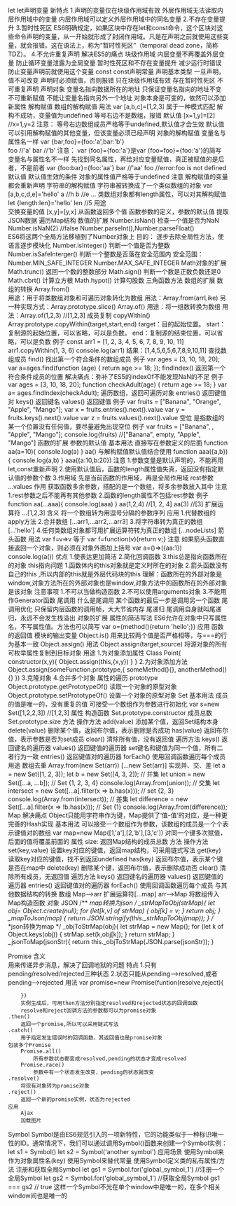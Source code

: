 let
    let声明变量
        新特点
            1.声明的变量仅在块级作用域有效
                外层作用域无法读取内层作用域中的变量
                内层作用域可以定义外层作用域中的同名变量
            2.不存在变量提升
            3.暂时性死区
                ES6明确规定，如果区块中存在let和const命令，这个区块对这些命令声明的变量，从一开始就形成了封闭作用域。凡是在声明之前就使用这些变量，就会报错。这在语法上，称为“暂时性死区”（temporal dead zone，简称TDZ）。
            4.不允许重复声明
        解决ES5的痛点
            块级作用域 
                内层变量不再覆盖外层变量
                防止循环变量泄露为全局变量
            暂时性死区和不存在变量提升
                减少运行时错误
                防止变量声明前就使用这个变量
const
    const声明常量
        声明基本类型
            一旦声明，值不可改变
            声明时必须赋值，否则报错
            只在块级作用域有效
            存在暂时性死区
            不可重复声明
        声明对象
            变量名指向数据所在的地址
                只保证变量名指向的地址不变
            不可重新赋值
                不能让变量名指向另外一个地址
            对象本身是可变的，依然可以添加新属性
解构赋值
    数组的解构赋值
        用法
            var [a,b,c]=[1,2,3] 属于一种模式匹配
            解构不成功，变量值为undefined
            等号右边不是数组，报错
        默认值
            [x=1,y]=[2]  //x=1,y=2
            注意：
                等号右边数组成员严格等于undefined,默认值才会生效
                默认值可以引用解构赋值的其他变量，但该变量必须已经声明
    对象的解构赋值
        变量名与属性名一样
            var {bar,foo}={foo:'a',bar:'b'}  
            foo  //'a'
            bar  //'b'
            注意：
                var {foo}={foo:'a'}是var {foo=foo}={foo:'a'}的简写
        变量名与属性名不一样
            先找到同名属性，再给对应变量赋值，真正被赋值的是后者，不是前者
                var {foo:bar}={foo:'aa'}
                bar //'aa'
                foo //error:foo is not defined
        默认值
            默认值生效的条件
                对象的属性值严格等于undefined
        注意
            解构赋值的变量都会重新声明
    字符串的解构赋值
        字符串被转换成了一个类似数组的对象
            var [a,b,c,d,e]='hello'
            a //h
            b //e
            ...
        类数组对象都有length属性，可以对其解构赋值
            let {length:len}='hello'
            len //5
    用途    
        交换变量的值
            [x,y]=[y,x]
        从函数返回多个值
        函数参数的定义，参数的默认值
        提取JSON数据
        遍历Map结构
数值的扩展
    Number.isNan() 
        检查一个值是否为NaN
            Number.isNaN(2)  //false
    Number.parseInt(),Number.parseFloat()   
        ES6将这两个全局方法移植到了Number对象上
        目的：
            逐步去除全局性方法，使语言逐步模块化
    Number.isInteger()
        判断一个值是否为整数
    Number.isSafeInterger()
        判断一个整数是否落在安全范围内
        安全范围：
            Number.MIN_SAFE_INTEGER
            Number.MAX_SAFE_INTEGER
    Math对象的扩展
        Math.trunc()
            返回一个数的整数部分
        Math.sign()
            判断一个数是正数负数还是0
        Math.cbrt()
            计算立方根
        Math.hypot()
            计算勾股数
        三角函数方法
数组的扩展
    数组的转换
        Array.from()    
            用途：用于将类数组对象和可遍历对象转化为数组
            用法：Array.from(arrLike)
            另一种实现方式：Array.prototype.slice()
        Array.of()
            用途：将一组数转换为数组
            用法：Array.of(1,2,3) //[1,2,3]
    成员复制
        copyWithin()
            Array.prototype.copyWithin(target,start,end)
            target：目的起始位置。
            start：复制源的起始位置，可以省略，可以是负数。
            end：复制源的结束位置，可以省略，可以是负数
            例子
                const arr1 = [1, 2, 3, 4, 5, 6, 7, 8, 9, 10, 11]
                arr1.copyWithin(1, 3, 6)
                console.log(arr1)
                结果：[1,4,5,6,5,6,7,8,9,10,11]
    查找数组成员
        find()
            找出第一个符合条件的数组成员
            例子
                var ages = [3, 10, 18, 20];
                var a=ages.find(function (age) {
                    return age >= 18;
                });
        findIndex()
            返回第一个符合条件成员的位置
            解决痛点：弥补了ES5的indexOf不能发现NaN的不足
            例子
                var ages = [3, 10, 18, 20];
                function checkAdult(age) {
                    return age >= 18;
                }
                var a= ages.findIndex(checkAdult);
    遍历数组，返回可遍历对象
        entries()
            返回键值对
        keys()
            返回键名
        values()
            返回键值
        例子
            var fruits = ["Banana", "Orange", "Apple", "Mango"];
            var x = fruits.entries().next().value
            var y = fruits.keys().next().value
            var z = fruits.values().next().value
    空位
        是指数组的某一个位置没有任何值，要尽量避免出现空位
        例子
            var fruits = ["Banana", , "Apple", "Mango"];
            console.log(fruits) //["Banana", empty, "Apple", "Mango"]
函数的扩展
    参数的默认值
        基本用法
            直接写在参数定义的后面
                function aa(a=10){
                    console.log(a)
                }
                aa()
            与解构赋值默认值结合使用
                function aaa({a,b}){
                    console.log(a,b)
                }
                aaa({a:10,b:20})
        注意
            1.参数变量是默认声明的，不能再用let,const重新声明
            2.使用默认值后，函数的length属性值失真，返回没有指定默认值的参数个数
            3.作用域
                先是当前函数的作用域，再是全局作用域
    rest参数 ...values
        作用
            获取函数多余参数，搭配的是一个数组，将多余参数放入其中
        注意
            1.rest参数之后不能再有其他参数
            2.函数的length属性不包括rest参数
        例子
            function aa(...aaa){
                console.log(aaa)
            }
            aa(1,2,4) //[1, 2, 4]
            aa(3) //[3]
    扩展运算符 ...[1,2,3]
        含义
            将一个数组转为用逗号分隔的参数序列
        应用
            1.代替数组的apply方法
            2.合并数组  [...arr1,...arr2,...arr3]
            3.将字符串转为真正的数组 [...'hello']
            4.任何类数组对象都可用扩展运算符转为真正的数组  [...nodeLists]
    箭头函数
        用法
            var f=v=>v 等于 var f=function(v){return v;}
            注意
                如果箭头函数直接返回一个对象，则必须在对象外面加上括号
                var a=()=>({aa:1})
                console.log(a())
        优点
            1.使表达更加简洁
            2.简化回调函数
            3.this总是指向函数所在的对象
        this指向问题
            1.函数体内的this对象就是定义时所在的对象
            2.箭头函数没有自己的this ,所以内部的this就是外层代码块的this
                理解：函数所在的外部对象是window,对象方法所在的外部对象也是window,对象方法中的函数所在的外部对象是该对象
        注意事项
            1.不可以当做构造函数
            2.不可以使用arguments对象
            3.不能用作Generator函数
    尾调用
        什么是尾调用
            某个函数的最后一步是调用另一个函数
        尾调用优化
            只保留内层函数的调用帧，大大节省内存
        尾递归
            尾调用自身就叫尾递归，永远不会发生栈溢出
对象的扩展
    属性的简洁写法
        ES6允许在对象中只写属性名，不写属性值。方法也可以简写
            var o={method(){return 'hello';}}
        应用
            函数的返回值
            模块的输出变量
    Object.is()
        用来比较两个值是否严格相等，与===的行为基本一致
    Object.assign()
        用法
            Object.assign(target,source)
            将源对象的所有可枚举属性复制到目标对象
        用途
            1.为对象添加属性
                Class Point{
                    constructor(x,y){
                        Object.assign(this,{x,y})
                    }
                }
            2.为对象添加方法
                Object.assign(someFunction.prototype,{
                    someMethod(){},
                    anotherMethod(){}
                })
            3.克隆对象
            4.合并多个对象
    属性的遍历
    prototype
        Object.prototype.getPrototypeOf() 读取一个对象的原型对象
        Object.prototype.setPrototypeOf() 设置一个对象的原型对象
Set
    基本用法
        成员的值是唯一的，没有重复的值
        可接受一个数组作为参数进行初始化
            var s=new Set([1,2,2,3])  //[1,2,3]
    属性
        构造函数
            Set.prototype.constructor
        成员总数
            Set.prototype.size
    方法
        操作方法
            add(value) 添加某个值，返回Set结构本身
            delete(value) 删除某个值，返回布尔值，表示删除是否成功
            has(value) 返回布尔值，表示参数是否为set成员
            clear() 清除所有值，没有返回值
        遍历方法
            keys() 返回键名的遍历器
            values() 返回键值的遍历器
                set键名和键值为同一个值，所有二者行为一致
            entries() 返回键值对的遍历器
            forEach() 使用回调函数遍历每个成员
    用途
        数组去重
            Array.from(new Set(arr))
            [...new Set(arr)]
        实现并、交、差
            let a = new Set([1, 2, 3]);
            let b = new Set([4, 3, 2]);
            // 并集
            let union = new Set([...a, ...b]);
            // Set {1, 2, 3, 4}
            console.log(Array.from(union));
            // 交集
            let intersect = new Set([...a].filter(x => b.has(x)));
            // set {2, 3}
            console.log(Array.from(intersect));
            // 差集
            let difference = new Set([...a].filter(x => !b.has(x)));
            // Set {1}
            console.log(Array.from(difference));
Map
    解决痛点
        Object只能用字符串作为键，Map提供了‘值-值’的对应，是一种更完善的Hash实现
    基本用法
        可以接受一个数组作为参数，该数组的成员是一个个表示键值对的数组
            var map=new Map([1,'a'],[2,'b'],[3,'c'])
        对同一个键多次赋值，后面的值将覆盖前面的
    属性
        size: 返回Map结构的成员总数
    方法
        操作方法
            set(key,value) 设置key对应的键值，返回map结构，可采用链式写法
            get(key) 读取key对应的键值，找不到返回undefined
            has(key) 返回布尔值，表示某个键是否在map中
            delete(key) 删除某个键，返回布尔值，表示删除成功否
            clear() 清除所有成员，无返回值
        遍历方法
             keys() 返回键名的遍历器
            values() 返回键值的遍历器
            entries() 返回键值对的遍历器
            forEach() 使用回调函数遍历每个成员
    与其他数据结构的转换
        数组
            Map-->arr  扩展运算符[...map]
            arr-->Map  将数组传入Map构造函数
        对象
        JSON
            /**
            *map转换为json
            */
            _strMapToObj(strMap){
                let obj= Object.create(null);
                for (let[k,v] of strMap) {
                obj[k] = v;
                }
                return obj;
            }
            _mapToJson(map) {
                return JSON.stringify(this._strMapToObj(map));
            }
            /**
            *json转换为map
            */
            _objToStrMap(obj){
                let strMap = new Map();
                for (let k of Object.keys(obj)) {
                strMap.set(k,obj[k]);
                }
                return strMap;
            }
            _jsonToMap(jsonStr){
                return this._objToStrMap(JSON.parse(jsonStr));
            }

Promise
    含义    
        用来传递异步消息，解决了回调地狱的问题
        特点
            1.只有pending/resolved/rejected三种状态
            2.状态只能从pending-->resolved,或者pending-->rejected
    用法
        var promise=new Promise(funtion(resolve,reject){

        })
        实例生成后，可用then方法分别指定resolved和rejected状态的回调函数
        resolve和reject回调方法的参数都可以为promise对象
    .then()
        返回一个promise,所以可以采用链式写法
    .catch()
        用于指定发生错误时的回调函数，其返回值也是promise对象
    包装多个Promise
        Promise.all()
            所有参数状态都变成resolved,pending的状态才变成resolved
        Promise.race() 
            参数中有一个状态发生改变，pending的状态就改变
    .resolve()
        将现有对象转为promise对象
    .reject()
        返回一个新的promise实例，状态为rejected
    应用
        Ajax
        加载图片
Symbol
    Symbol是由ES6规范引入的一项新特性，它的功能类似于一种标识唯一性的ID。通常情况下，我们可以通过调用Symbol()函数来创建一个Symbol实例：
        let s1 = Symbol()
        let s2 = Symbol('another symbol')
    应用场景
        使用Symbol来作为对象属性名(key)
        使用Symbol来替代常量
        使用Symbol定义类的私有属性/方法
        注册和获取全局Symbol
            let gs1 = Symbol.for('global_symbol_1')  //注册一个全局Symbol
            let gs2 = Symbol.for('global_symbol_1')  //获取全局Symbol
            gs1 === gs2  // true
                这样一个Symbol不光在单个window中是唯一的，在多个相关window间也是唯一的